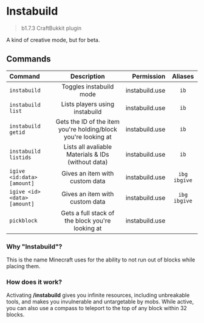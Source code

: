 # Instabuild
> b1.7.3 CraftBukkit plugin

A kind of creative mode, but for beta.

## Commands

| Command                      |                          Description                           |     Permission |    Aliases     |
|:-----------------------------|:--------------------------------------------------------------:|---------------:|:--------------:|
| `instabuild`                 |                    Toggles instabuild mode                     | instabuild.use |      `ib`      |
| `instabuild list`            |                 Lists players using instabuild                 | instabuild.use |      `ib`      |
| `instabuild getid`           | Gets the ID of the item you're holding/block you're looking at | instabuild.use |      `ib`      |
| `instabuild listids`         |       Lists all avaliable Materials & IDs (without data)       | instabuild.use |      `ib`      |
| `igive <id:data> [amount]`   |                 Gives an item with custom data                 | instabuild.use | `ibg` `ibgive` |
| `igive <id> <data> [amount]` |                 Gives an item with custom data                 | instabuild.use | `ibg` `ibgive` |
| `pickblock`                  |        Gets a full stack of the block you're looking at        | instabuild.use |                |

### Why "Instabuild"?

This is the name Minecraft uses for the ability to not run out of blocks while placing them.

### How does it work?

Activating **/instabuild** gives you infinite resources, including unbreakable tools, and makes you invulnerable and untargetable by mobs. While active, you can also use a compass to teleport to the top of any block within 32 blocks.